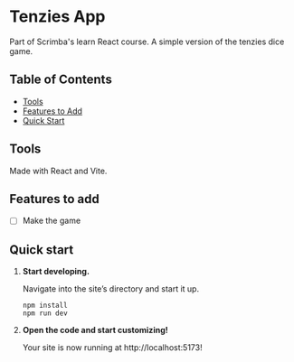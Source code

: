 # Tenzies App

Part of Scrimba's learn React course. A simple version of the tenzies dice game.

## Table of Contents

- [Tools](#tools)
- [Features to Add](#features-to-add)
- [Quick Start](#quick-start)

## Tools

Made with React and Vite.

## Features to add

- [ ] Make the game

## Quick start

1.  **Start developing.**

    Navigate into the site’s directory and start it up.

    ```shell
    npm install
    npm run dev
    ```

2.  **Open the code and start customizing!**

    Your site is now running at http://localhost:5173!

